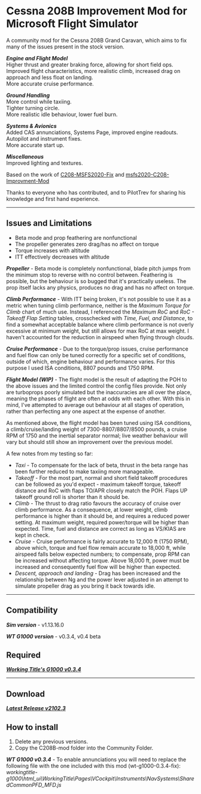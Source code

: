 # Cessna 208B Improvement Mod for Microsoft Flight Simulator

A community mod for the Cessna 208B Grand Caravan, which aims to fix many of the issues present in the stock version.

***Engine and Flight Model***  
Higher thrust and greater braking force, allowing for short field ops.  
Improved flight characteristics, more realistic climb, increased drag on approach and less float on landing.  
More accurate cruise performance.

***Ground Handling***    
More control while taxiing.  
Tighter turning circle.  
More realistic idle behaviour, lower fuel burn.

***Systems & Avionics***  
Added CAS annunciations, Systems Page, improved engine readouts.   
Autopilot and instrument fixes.  
More accurate start up.

***Miscellaneous***  
Improved lighting and textures.

Based on the work of [C208-MSFS2020-Fix](https://github.com/Exp232/C208-MSFS2020-Fix) and [msfs2020-C208-Improvment-Mod](https://github.com/SheepCreativeSoftware/msfs2020-C208-Improvment-Mod)

Thanks to everyone who has contributed, and to PilotTrev for sharing his knowledge and first hand experience.

----

## Issues and Limitations

- Beta mode and prop feathering are nonfunctional
- The propeller generates zero drag/has no affect on torque
- Torque increases with altitude
- ITT effectively decreases with altitude

***Propeller*** - Beta mode is completely nonfunctional, blade pitch jumps from the minimum stop to reverse with no control between.  Feathering is possible, but the behaviour is so bugged that it's practically useless. The prop itself lacks any physics, produces no drag and has no affect on torque.

***Climb Performance*** - With ITT being broken, it's not possible to use it as a metric when tuning climb performance, neither is the *Maximum Torque for Climb* chart of much use. Instead, I referenced the *Maximum RoC* and *RoC - Takeoff Flap Setting* tables, crosschecked with *Time, Fuel, and Distance*, to find a somewhat acceptable balance where climb performance is not overly excessive at minimum weight, but still allows for max RoC at max weight. I haven't accounted for the reduction in airspeed when flying through clouds.

***Cruise Performance*** - Due to the torque/prop issues, cruise performance and fuel flow can only be tuned correctly for a specific set of conditions, outside of which, engine behaviour and performance varies. For this purpose I used ISA conditions, 8807 pounds and 1750 RPM.

***Flight Model (WIP)*** - The flight model is the result of adapting the POH to the above issues and the limited control the config files provide. Not only are turboprops poorly simulated but the inaccuracies are all over the place, meaning the phases of flight are often at odds with each other. With this in mind, I've attempted to average out behaviour at all stages of operation, rather than perfecting any one aspect at the expense of another.

As mentioned above, the flight model has been tuned using ISA conditions, a climb/cruise/landing weight of 7300-8807/8807/8500 pounds, a cruise RPM of 1750 and the inertial separator normal; live weather behaviour will vary but should still show an improvement over the previous model.

A few notes from my testing so far:

- *Taxi* -  To compensate for the lack of beta, thrust in the beta range has been further reduced to make taxiing more manageable.
- *Takeoff* - For the most part, normal and short field takeoff procedures can be followed as you'd expect - maximum takeoff torque, takeoff distance and RoC with flaps TO/APR closely match the POH. Flaps UP takeoff ground roll is shorter than it should be.
- *Climb* - The thrust to drag ratio favours the accuracy of cruise over climb performance. As a consequence, at lower weight, climb performance is higher than it should be, and requires a reduced power setting. At maximum weight, required power/torque will be higher than expected. Time, fuel and distance are correct as long as VS/KIAS are kept in check.
- *Cruise* - Cruise performance is fairly accurate to 12,000 ft (1750 RPM), above which, torque and fuel flow remain accurate to 18,000 ft, while airspeed falls below expected numbers; to compensate, prop RPM can be increased without affecting torque. Above 18,000 ft, power must be increased and consequently fuel flow will be higher than expected.
- *Descent, approach and landing* - Drag has been increased and the relationship between Ng and the power lever adjusted in an attempt to simulate propeller drag as you bring it back towards idle.

----

## Compatibility

***Sim version*** - v1.13.16.0

***WT G1000 version*** - v0.3.4, v0.4 beta

## Required

***[Working Title's G1000 v0.3.4](https://github.com/Working-Title-MSFS-Mods/fspackages/releases/tag/g1000-v0.3.4)***


----

## Download

***[Latest Release v2102.3](https://github.com/dgtlanlg/C208B-mod/releases/tag/v2102.3)***

## How to install

1. Delete any previous versions.
2. Copy the C208B-mod folder into the Community Folder.

***WT G1000 v0.3.4*** - To enable annunciations you will need to replace the following file with the one included with this mod (wt-g1000-0.3.4-fix):
*workingtitle-g1000\html_ui\WorkingTitle\Pages\VCockpit\Instruments\NavSystems\SharedCommonPFD_MFD.js*
